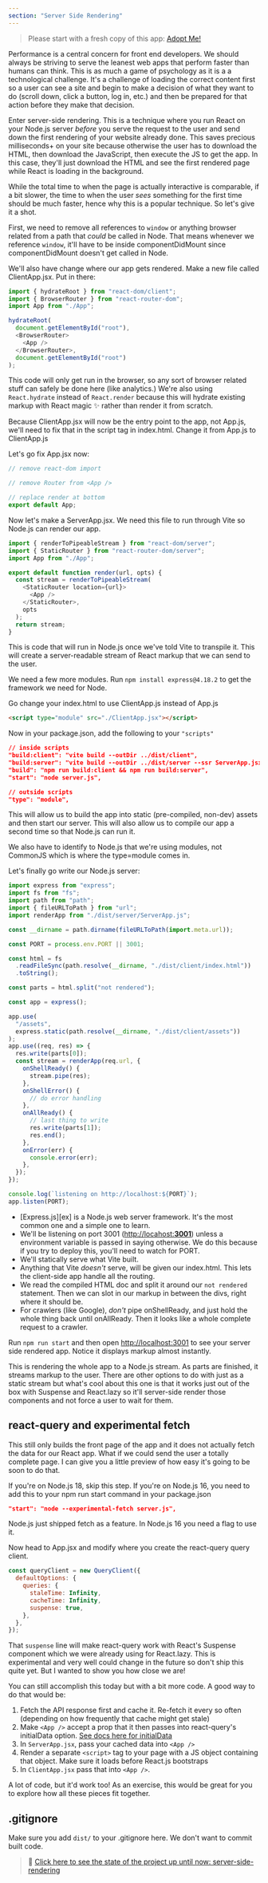 ```yaml
---
section: "Server Side Rendering"
---
```


> Please start with a fresh copy of this app: [Adopt Me!][app]

Performance is a central concern for front end developers. We should always be striving to serve the leanest web apps that perform faster than humans can think. This is as much a game of psychology as it is a a technological challenge. It's a challenge of loading the correct content first so a user can see a site and begin to make a decision of what they want to do (scroll down, click a button, log in, etc.) and then be prepared for that action before they make that decision.

Enter server-side rendering. This is a technique where you run React on your Node.js server _before_ you serve the request to the user and send down the first rendering of your website already done. This saves precious milliseconds+ on your site because otherwise the user has to download the HTML, then download the JavaScript, then execute the JS to get the app. In this case, they'll just download the HTML and see the first rendered page while React is loading in the background.

While the total time to when the page is actually interactive is comparable, if a bit slower, the time to when the user _sees_ something for the first time should be much faster, hence why this is a popular technique. So let's give it a shot.

First, we need to remove all references to `window` or anything browser related from a path that _could_ be called in Node. That means whenever we reference `window`, it'll have to be inside componentDidMount since componentDidMount doesn't get called in Node.

We'll also have change where our app gets rendered. Make a new file called ClientApp.jsx. Put in there:

```javascript
import { hydrateRoot } from "react-dom/client";
import { BrowserRouter } from "react-router-dom";
import App from "./App";

hydrateRoot(
  document.getElementById("root"),
  <BrowserRouter>
    <App />
  </BrowserRouter>,
  document.getElementById("root")
);
```

This code will only get run in the browser, so any sort of browser related stuff can safely be done here (like analytics.) We're also using `React.hydrate` instead of `React.render` because this will hydrate existing markup with React magic ✨ rather than render it from scratch.

Because ClientApp.jsx will now be the entry point to the app, not App.js, we'll need to fix that in the script tag in index.html. Change it from App.js to ClientApp.js

Let's go fix App.jsx now:

```javascript
// remove react-dom import

// remove Router from <App />

// replace render at bottom
export default App;
```

Now let's make a ServerApp.jsx. We need this file to run through Vite so Node.js can render our app.

```javascript
import { renderToPipeableStream } from "react-dom/server";
import { StaticRouter } from "react-router-dom/server";
import App from "./App";

export default function render(url, opts) {
  const stream = renderToPipeableStream(
    <StaticRouter location={url}>
      <App />
    </StaticRouter>,
    opts
  );
  return stream;
}
```

This is code that will run in Node.js once we've told Vite to transpile it. This will create a server-readable stream of React markup that we can send to the user.

We need a few more modules. Run `npm install express@4.18.2` to get the framework we need for Node.

Go change your index.html to use ClientApp.js instead of App.js

```html
<script type="module" src="./ClientApp.jsx"></script>
```

Now in your package.json, add the following to your `"scripts"`

```json
// inside scripts
"build:client": "vite build --outDir ../dist/client",
"build:server": "vite build --outDir ../dist/server --ssr ServerApp.jsx",
"build": "npm run build:client && npm run build:server",
"start": "node server.js",

// outside scripts
"type": "module",
```

This will allow us to build the app into static (pre-compiled, non-dev) assets and then start our server. This will also allow us to compile our app a second time so that Node.js can run it.

We also have to identify to Node.js that we're using modules, not CommonJS which is where the type=module comes in.

Let's finally go write our Node.js server:

```javascript
import express from "express";
import fs from "fs";
import path from "path";
import { fileURLToPath } from "url";
import renderApp from "./dist/server/ServerApp.js";

const __dirname = path.dirname(fileURLToPath(import.meta.url));

const PORT = process.env.PORT || 3001;

const html = fs
  .readFileSync(path.resolve(__dirname, "./dist/client/index.html"))
  .toString();

const parts = html.split("not rendered");

const app = express();

app.use(
  "/assets",
  express.static(path.resolve(__dirname, "./dist/client/assets"))
);
app.use((req, res) => {
  res.write(parts[0]);
  const stream = renderApp(req.url, {
    onShellReady() {
      stream.pipe(res);
    },
    onShellError() {
      // do error handling
    },
    onAllReady() {
      // last thing to write
      res.write(parts[1]);
      res.end();
    },
    onError(err) {
      console.error(err);
    },
  });
});

console.log(`listening on http://localhost:${PORT}`);
app.listen(PORT);
```

- [Express.js][ex] is a Node.js web server framework. It's the most common one and a simple one to learn.
- We'll be listening on port 3001 ([http://locahost:**3001**]()) unless a environment variable is passed in saying otherwise. We do this because if you try to deploy this, you'll need to watch for PORT.
- We'll statically serve what Vite built.
- Anything that Vite _doesn't_ serve, will be given our index.html. This lets the client-side app handle all the routing.
- We read the compiled HTML doc and split it around our `not rendered` statement. Then we can slot in our markup in between the divs, right where it should be.
- For crawlers (like Google), _don't_ pipe onShellReady, and just hold the whole thing back until onAllReady. Then it looks like a whole complete request to a crawler.

Run `npm run start` and then open [http://localhost:3001]() to see your server side rendered app. Notice it displays markup almost instantly.

This is rendering the whole app to a Node.js stream. As parts are finished, it streams markup to the user. There are other options to do with just as a static stream but what's cool about this one is that it works just out of the box with Suspense and React.lazy so it'll server-side render those components and not force a user to wait for them.

## react-query and experimental fetch

This still only builds the front page of the app and it does not actually fetch the data for our React app. What if we could send the user a totally complete page. I can give you a little preview of how easy it's going to be soon to do that.

If you're on Node.js 18, skip this step. If you're on Node.js 16, you need to add this to your npm run start command in your package.json

```json
"start": "node --experimental-fetch server.js",
```

Node.js just shipped fetch as a feature. In Node.js 16 you need a flag to use it.

Now head to App.jsx and modify where you create the react-query query client.

```javascript
const queryClient = new QueryClient({
  defaultOptions: {
    queries: {
      staleTime: Infinity,
      cacheTime: Infinity,
      suspense: true,
    },
  },
});
```

That `suspense` line will make react-query work with React's Suspense component which we were already using for React.lazy. This is experimental and very well could change in the future so don't ship this quite yet. But I wanted to show you how close we are!

You can still accomplish this today but with a bit more code. A good way to do that would be:

1. Fetch the API response first and cache it. Re-fetch it every so often (depending on how frequently that cache might get stale)
1. Make `<App />` accept a prop that it then passes into react-query's initialData option. [See docs here for initialData][data]
1. In `ServerApp.jsx`, pass your cached data into `<App />`
1. Render a separate `<script>` tag to your page with a JS object containing that object. Make sure it loads before React.js bootstraps
1. In `ClientApp.jsx` pass that into `<App />`.

A lot of code, but it'd work too! As an exercise, this would be great for you to explore how all these pieces fit together.

## .gitignore

Make sure you add `dist/` to your .gitignore here. We don't want to commit built code.

> 🏁 [Click here to see the state of the project up until now: server-side-rendering][step]

[step]: https://github.com/btholt/citr-v8-project/tree/master/server-side-rendering-1
[app]: https://github.com/btholt/citr-v8-project/tree/master/14-context
[data]: https://tanstack.com/query/v4/docs/guides/ssr#using-initialdata
